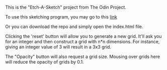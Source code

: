 This is the "Etch-A-Sketch" project from The Odin Project.

To use this sketching program, you may go to this [link](http://htmlpreview.github.io/?https://github.com/rheechashaipu/TOP-Grid-Project/blob/master/index.html)

Or you can download the repo and simply open the index.html file.

Clicking the 'reset' button will allow you to generate a new grid. It'll ask you for an integer
and then construct a grid with n*n dimensions. For instance, giving an integer value of 3 will result in a 3x3 grid.

The "Opacity" button will also request a grid size. Mousing over grids here will reduce the
opacity of grids by 0.1. 